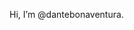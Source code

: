Hi, I’m @dantebonaventura. 

<!---
dantebonaventura/dantebonaventura is a ✨ special ✨ repository because its `README.md` (this file) appears on your GitHub profile.
You can click the Preview link to take a look at your changes.
--->
